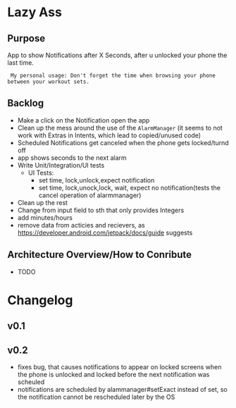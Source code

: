 # Lazy Ass

## Purpose

App to show Notifications after X Seconds, after u unlocked your phone the last time.

     My personal usage: Don't forget the time when browsing your phone between your workout sets.

## Backlog
- Make a click on the Notification open the app
- Clean up the mess around the use of the `AlarmManager` (it seems to not work with Extras in Intents, which lead to copied/unused code)
- Scheduled Notifications get canceled when the phone gets locked/turnd off
- app shows seconds to the next alarm
- Write Unit/Integration/UI tests
  - UI Tests: 
    - set time, lock,unlock,expect notification
    - set time, lock,unock,lock, wait, expect no notification(tests the cancel operation of alarmmanager)
- Clean up the rest
- Change from input field to sth that only provides Integers
- add minutes/hours
- remove data from acticies and recievers, as https://developer.android.com/jetpack/docs/guide suggests


## Architecture Overview/How to Conribute
- TODO

# Changelog
## v0.1
## v0.2
- fixes bug, that causes notifications to appear on locked screens when the phone is unlocked and locked before the next notification was scheuled
- notifications are scheduled by alammanager#setExact instead of set, so the notification cannot be rescheduled later by the OS
